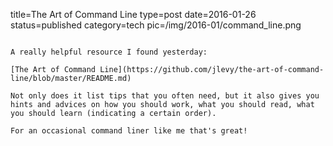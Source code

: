 title=The Art of Command Line
type=post
date=2016-01-26
status=published
category=tech
pic=/img/2016-01/command_line.png
~~~~~~

A really helpful resource I found yesterday:

[The Art of Command Line](https://github.com/jlevy/the-art-of-command-line/blob/master/README.md)

Not only does it list tips that you often need, but it also gives you hints and advices on how you should work, what you should read, what you should learn (indicating a certain order). 

For an occasional command liner like me that's great!
